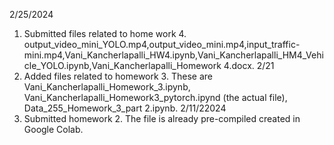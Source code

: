 2/25/2024
1. Submitted files related to home work 4. output_video_mini_YOLO.mp4,output_video_mini.mp4,input_traffic-mini.mp4,Vani_Kancherlapalli_HW4.ipynb,Vani_Kancherlapalli_HM4_Vehicle_YOLO.ipynb,Vani_Kancherlapalli_Homework 4.docx.
2/21
1. Added files related to homework 3. These are Vani_Kancherlapalli_Homework_3.ipynb, Vani_Kancherlapalli_Homework3_pytorch.ipynd (the actual file), Data_255_Homework_3_part 2.ipynb.
2/11/22024
1. Submitted homework 2. The file is already pre-compiled created in Google Colab.
   
